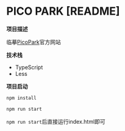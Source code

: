 <h1>PICO PARK [README]</h1>

**项目描述**

临摹[PicoPark](https://picoparkgame.com/en/pp1/)官方网站

**技术栈**

- TypeScript
- Less

**项目启动**

```bash
npm install
```

```bash
npm run start
```

`npm run start`后直接运行index.html即可